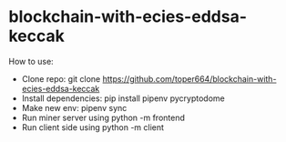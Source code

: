 # blockchain-with-ecies-eddsa-keccak
How to use:
- Clone repo: git clone https://github.com/toper664/blockchain-with-ecies-eddsa-keccak
- Install dependencies: pip install pipenv pycryptodome
- Make new env: pipenv sync
- Run miner server using python -m frontend
- Run client side using python -m client <PORT-HERE>